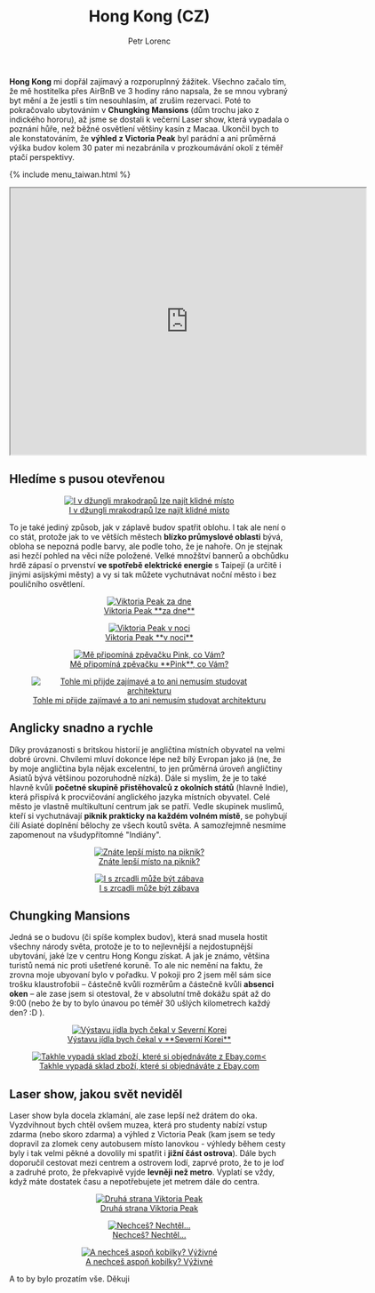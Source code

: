 ﻿---
layout: post
title: Hong Kong (CZ)
description: Cestování po Hong Kongu následovalo po výletu na Macao. Objevování krás a neduhů velkoměsta, které se může pochlubit pěknou přírodou, velkou pákistánskou/indickou menšinou a domy, u kterých je 30 pater bráno jako průměr.
author: Petr Lorenc
comments: true
---

**Hong Kong** mi dopřál zajímavý a rozporuplnný žážitek. Všechno začalo tím, že mě hostitelka přes AirBnB ve 3 hodiny ráno napsala, že se mnou vybraný byt mění a že jestli s tím nesouhlasím, ať zrušim rezervaci. Poté to pokračovalo ubytováním v **Chungking Mansions** (dům trochu jako z indického hororu), až jsme se dostali k večerní Laser show, která vypadala o poznání hůře, než běžné osvětlení většiny kasín z Macaa. Ukončil bych to ale konstatováním, že **výhled z Victoria Peak** byl parádní a ani průměrná výška budov kolem 30 pater mi nezabránila v prozkoumávání okolí z téměř ptačí perspektivy.

{% include menu_taiwan.html %}

<iframe src="https://www.google.com/maps/d/u/0/embed?mid=1vKMmXoYro63YY7LITNAgwq5LFnHGIONs" width="640" height="480"></iframe>


## Hledíme s pusou otevřenou

<figure class="image" align="middle">
  <a href="{{ site.baseurl }}/images/hongkong/01.JPG" data-lightbox="I v džungli mrakodrapů lze najít klidné místo" data-title="I v džungli mrakodrapů lze najít klidné místo" data-lightbox="roadtrip">
    <img src="{{ site.baseurl }}/images/hongkong/01.JPG" alt="I v džungli mrakodrapů lze najít klidné místo" title="I v džungli mrakodrapů lze najít klidné místo"/>
    <figcaption>I v džungli mrakodrapů lze najít klidné místo</figcaption>
  </a>
</figure>

To je také jediný způsob, jak v záplavě budov spatřit oblohu. I tak ale není o co stát, protože jak to ve větších městech **blízko průmyslové oblasti** bývá, obloha se nepozná podle barvy, ale podle toho, že je nahoře. On je stejnak asi hezčí pohled na věci níže položené. Velké množštví bannerů a obchůdku hrdě zápasí o prvenství **ve spotřebě elektrické energie** s Taipejí (a určitě i jinými asijskými městy) a vy si tak můžete vychutnávat noční město i bez pouličního osvětlení.

<figure class="image" align="middle">
  <a href="{{ site.baseurl }}/images/hongkong/02.JPG" data-lightbox="Viktoria Peak za dne" data-title="Viktoria Peak za dne" data-lightbox="roadtrip">
    <img src="{{ site.baseurl }}/images/hongkong/02.JPG" alt="Viktoria Peak za dne" title="Viktoria Peak za dne"/>
    <figcaption>Viktoria Peak **za dne**</figcaption>
  </a>
</figure>

<figure class="image" align="middle">
  <a href="{{ site.baseurl }}/images/hongkong/03.JPG" data-lightbox="Viktoria Peak v noci" data-title="Viktoria Peak v noci" data-lightbox="roadtrip">
    <img src="{{ site.baseurl }}/images/hongkong/03.JPG" alt="Viktoria Peak v noci" title="Viktoria Peak v noci"/>
    <figcaption>Viktoria Peak **v noci**</figcaption>
  </a>
</figure>

<figure class="image" align="middle">
  <a href="{{ site.baseurl }}/images/hongkong/04.JPG" data-lightbox="Mě připomíná zpěvačku Pink, co Vám?" data-title="Mě připomíná zpěvačku Pink, co Vám?" data-lightbox="roadtrip">
    <img src="{{ site.baseurl }}/images/hongkong/04.JPG" alt="Mě připomíná zpěvačku Pink, co Vám?" title="Mě připomíná zpěvačku Pink, co Vám?"/>
    <figcaption>Mě připomíná zpěvačku **Pink**, co Vám?</figcaption>
  </a>
</figure>

<figure class="image" align="middle">
  <a href="{{ site.baseurl }}/images/hongkong/05.JPG" data-lightbox="Tohle mi přijde zajímavé a to ani nemusím studovat architekturu" data-title="Tohle mi přijde zajímavé a to ani nemusím studovat architekturu" data-lightbox="roadtrip">
    <img src="{{ site.baseurl }}/images/hongkong/05.JPG" alt="Tohle mi přijde zajímavé a to ani nemusím studovat architekturu" title="Tohle mi přijde zajímavé a to ani nemusím studovat architekturu"/>
    <figcaption>Tohle mi přijde zajímavé a to ani nemusím studovat architekturu</figcaption>
  </a>
</figure>

## Anglicky snadno a rychle

Díky provázanosti s britskou historií je angličtina místních obyvatel na velmi dobré úrovni. Chvílemi mluví dokonce lépe než bílý Evropan jako já (ne, že by moje angličtina byla nějak excelentní, to jen průměrná úroveň angličtiny Asiatů bývá většinou pozoruhodně nízká). Dále si myslím, že je to také hlavně kvůli **početné skupině přistěhovalců z okolních států** (hlavně Indie), která přispívá k procvičování anglického jazyka místních obyvatel. Celé město je vlastně multikultuní centrum jak se patří. Vedle skupinek muslimů, kteří si vychutnávají **piknik prakticky na každém volném místě**, se pohybují čilí Asiaté doplnění bělochy ze všech koutů světa. A samozřejmně nesmíme zapomenout na všudypřítomné "Indiány".

<figure class="image" align="middle">
  <a href="{{ site.baseurl }}/images/hongkong/14.gif" data-lightbox="Znáte lepší místo na piknik?" data-title="Znáte lepší místo na piknik?" data-lightbox="roadtrip">
    <img src="{{ site.baseurl }}/images/hongkong/14.gif" alt="Znáte lepší místo na piknik?" title="Znáte lepší místo na piknik?"/>
    <figcaption>Znáte lepší místo na piknik?</figcaption>
  </a>
</figure>

<figure class="image" align="middle">
  <a href="{{ site.baseurl }}/images/hongkong/06.JPG" data-lightbox="I s zrcadli může být zábava" data-title="I s zrcadli může být zábava" data-lightbox="roadtrip">
    <img src="{{ site.baseurl }}/images/hongkong/06.JPG" alt="I s zrcadli může být zábava" title="I s zrcadli může být zábava"/>
    <figcaption>I s zrcadli může být zábava</figcaption>
  </a>
</figure>

## Chungking Mansions

Jedná se o budovu (či spíše komplex budov), která snad musela hostit všechny národy světa, protože je to to nejlevnější a nejdostupnější ubytování, jaké lze v centru Hong Kongu získat. A jak je známo, většina turistů nemá nic proti ušetřené koruně. To ale nic nemění na faktu, že zrovna moje ubyovaní bylo v pořadku. V pokoji pro 2 jsem měl sám sice trošku klaustrofobii – částečně kvůli rozměrům a částečně kvůli **absenci oken** – ale zase jsem si otestoval, že v absolutní tmě dokážu spát až do 9:00 (nebo že by to bylo únavou po téměř 30 ušlých kilometrech každý den? :D ).

<figure class="image" align="middle">
  <a href="{{ site.baseurl }}/images/hongkong/07.JPG" data-lightbox="Výstavu jídla bych čekal v Severní Korei" data-title="Výstavu jídla bych čekal v Severní Korei" data-lightbox="roadtrip">
    <img src="{{ site.baseurl }}/images/hongkong/07.JPG" alt="Výstavu jídla bych čekal v Severní Korei" title="Výstavu jídla bych čekal v Severní Korei"/>
    <figcaption>Výstavu jídla bych čekal v **Severní Korei**</figcaption>
  </a>
</figure>

<figure class="image" align="middle">
  <a href="{{ site.baseurl }}/images/hongkong/08.JPG" data-lightbox="Takhle vypadá sklad zboží, které si objednáváte z Ebay.com<" data-title="Takhle vypadá sklad zboží, které si objednáváte z Ebay.com<" data-lightbox="roadtrip">
    <img src="{{ site.baseurl }}/images/hongkong/08.JPG" alt="Takhle vypadá sklad zboží, které si objednáváte z Ebay.com<" title="Takhle vypadá sklad zboží, které si objednáváte z Ebay.com<"/>
    <figcaption>Takhle vypadá sklad zboží, které si objednáváte z Ebay.com</figcaption>
  </a>
</figure>

## Laser show, jakou svět neviděl

Laser show byla docela zklamání, ale zase lepší než drátem do oka. Vyzdvihnout bych chtěl ovšem muzea, která pro studenty nabízí vstup zdarma (nebo skoro zdarma) a výhled z Victoria Peak (kam jsem se tedy dopravil za zlomek ceny autobusem místo lanovkou - výhledy během cesty byly i tak velmi pěkné a dovolily mi spatřit i **jižní část ostrova**). Dále bych doporučil cestovat mezi centrem a ostrovem lodí, zaprvé proto, že to je loď a zadruhé proto, že překvapivě vyjde **levněji než metro**. Vyplatí se vždy, když máte dostatek času a nepotřebujete jet metrem dále do centra.

<figure class="image" align="middle">
  <a href="{{ site.baseurl }}/images/hongkong/01.JPG" data-lightbox="Druhá strana Viktoria Peak" data-title="Druhá strana Viktoria Peak" data-lightbox="roadtrip">
    <img src="{{ site.baseurl }}/images/hongkong/01.JPG" alt="Druhá strana Viktoria Peak" title="Druhá strana Viktoria Peak"/>
    <figcaption>Druhá strana Viktoria Peak</figcaption>
  </a>
</figure>

<figure class="image" align="middle">
  <a href="{{ site.baseurl }}/images/hongkong/11.JPG" data-lightbox="Nechceš? Nechtěl..." data-title="Nechceš? Nechtěl..." data-lightbox="roadtrip">
    <img src="{{ site.baseurl }}/images/hongkong/11.JPG" alt="Nechceš? Nechtěl..." title="Nechceš? Nechtěl..."/>
    <figcaption>Nechceš? Nechtěl...</figcaption>
  </a>
</figure>

<figure class="image" align="middle">
  <a href="{{ site.baseurl }}/images/hongkong/11.JPG" data-lightbox="A nechceš aspoň kobilky? Výživné" data-title="A nechceš aspoň kobilky? Výživné" data-lightbox="roadtrip">
    <img src="{{ site.baseurl }}/images/hongkong/11.JPG" alt="A nechceš aspoň kobilky? Výživné" title="A nechceš aspoň kobilky? Výživné"/>
    <figcaption>A nechceš aspoň kobilky? Výživné</figcaption>
  </a>
</figure>

A to by bylo prozatím vše. Děkuji

